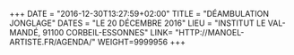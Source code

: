+++
DATE = "2016-12-30T13:27:59+02:00"
TITLE = "DÉAMBULATION JONGLAGE"
DATES = "LE 20 DÉCEMBRE 2016"
LIEU = "INSTITUT LE VAL-MANDÉ,  91100 CORBEIL-ESSONNES"
LINK= "HTTP://MANOEL-ARTISTE.FR/AGENDA/"
WEIGHT=9999956
+++
